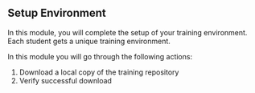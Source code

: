 ## Setup Environment

In this module, you will complete the setup of your training environment. Each student gets a unique training environment. 

In this module you will go through the following actions:

1. Download a local copy of the training repository
1. Verify successful download
